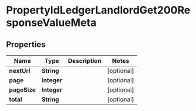 

# PropertyIdLedgerLandlordGet200ResponseValueMeta


## Properties

| Name | Type | Description | Notes |
|------------ | ------------- | ------------- | -------------|
|**nextUrl** | **String** |  |  [optional] |
|**page** | **Integer** |  |  [optional] |
|**pageSize** | **Integer** |  |  [optional] |
|**total** | **String** |  |  [optional] |



